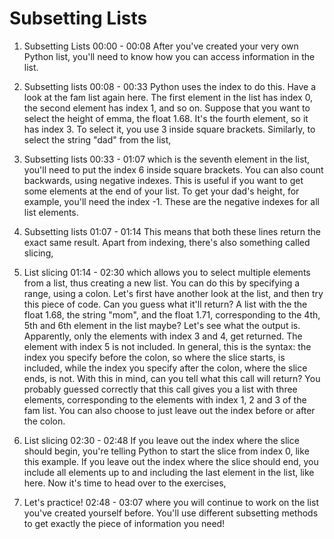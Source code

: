 # Subsetting Lists

1. Subsetting Lists
00:00 - 00:08
After you've created your very own Python list, you'll need to know how you can access information in the list.

2. Subsetting lists
00:08 - 00:33
Python uses the index to do this. Have a look at the fam list again here. The first element in the list has index 0, the second element has index 1, and so on. Suppose that you want to select the height of emma, the float 1.68. It's the fourth element, so it has index 3. To select it, you use 3 inside square brackets. Similarly, to select the string "dad" from the list,

3. Subsetting lists
00:33 - 01:07
which is the seventh element in the list, you'll need to put the index 6 inside square brackets. You can also count backwards, using negative indexes. This is useful if you want to get some elements at the end of your list. To get your dad's height, for example, you'll need the index -1. These are the negative indexes for all list elements.

4. Subsetting lists
01:07 - 01:14
This means that both these lines return the exact same result. Apart from indexing, there's also something called slicing,

5. List slicing
01:14 - 02:30
which allows you to select multiple elements from a list, thus creating a new list. You can do this by specifying a range, using a colon. Let's first have another look at the list, and then try this piece of code. Can you guess what it'll return? A list with the the float 1.68, the string "mom", and the float 1.71, corresponding to the 4th, 5th and 6th element in the list maybe? Let's see what the output is. Apparently, only the elements with index 3 and 4, get returned. The element with index 5 is not included. In general, this is the syntax: the index you specify before the colon, so where the slice starts, is included, while the index you specify after the colon, where the slice ends, is not. With this in mind, can you tell what this call will return? You probably guessed correctly that this call gives you a list with three elements, corresponding to the elements with index 1, 2 and 3 of the fam list. You can also choose to just leave out the index before or after the colon.

6. List slicing
02:30 - 02:48
If you leave out the index where the slice should begin, you're telling Python to start the slice from index 0, like this example. If you leave out the index where the slice should end, you include all elements up to and including the last element in the list, like here. Now it's time to head over to the exercises,

7. Let's practice!
02:48 - 03:07
where you will continue to work on the list you've created yourself before. You'll use different subsetting methods to get exactly the piece of information you need!